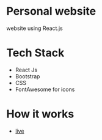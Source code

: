 #  Personal website

 website using React.js

#  Tech Stack

- React Js
- Bootstrap
- CSS
- FontAwesome for icons


# How it works

- [live](https://my-profile-rosy-rho.vercel.app/)


